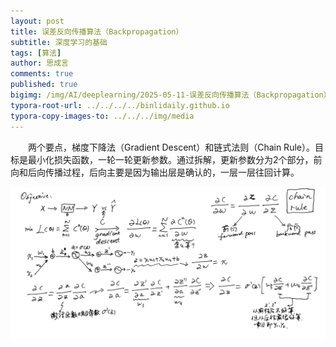 ```yaml
---
layout: post
title: 误差反向传播算法（Backpropagation）
subtitle: 深度学习的基础
tags: [算法]
author: 思成言
comments: true
published: true
bigimg: /img/AI/deeplearning/2025-05-11-误差反向传播算法（Backpropagation）/backpropagation.jpeg
typora-root-url: ../../../../binlidaily.github.io
typora-copy-images-to: ../../../img/media
---
```


　　两个要点，梯度下降法（Gradient Descent）和链式法则（Chain Rule）。目标是最小化损失函数，一轮一轮更新参数。通过拆解，更新参数分为2个部分，前向和后向传播过程，后向主要是因为输出层是确认的，一层一层往回计算。

<p align="center">
  <img width="" height="" src="/img/AI/deeplearning/2025-05-11-误差反向传播算法（Backpropagation）/backpropagation.jpeg">
</p>